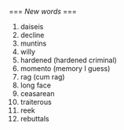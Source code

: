 === *New words* ===

1.  daiseis
2. decline
3. muntins
4. willy
5. hardened (hardened criminal)
6. momento (memory I guess)
7. rag (cum rag)
8. long face
9. ceasarean
10. traiterous
11. reek 
12. rebuttals
